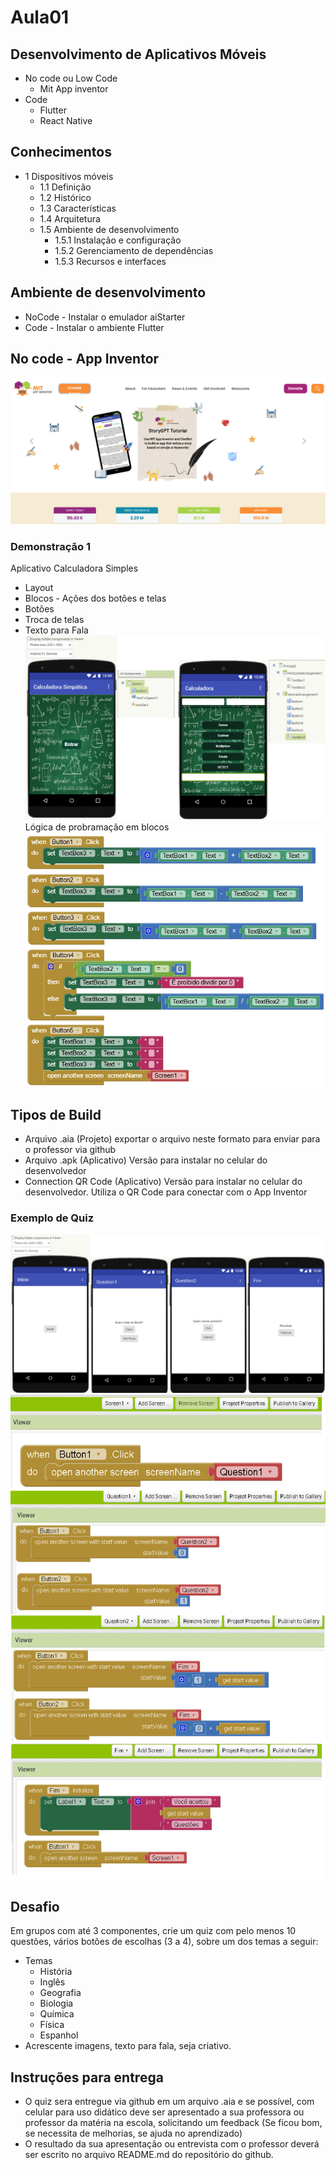 # Aula01
## Desenvolvimento de Aplicativos Móveis
- No code ou Low Code
    - Mit App inventor
- Code
    - Flutter
    - React Native

## Conhecimentos
- 1 Dispositivos móveis 
  - 1.1 Definição 
  - 1.2 Histórico 
  - 1.3 Características 
  - 1.4 Arquitetura  
  - 1.5 Ambiente de desenvolvimento 
    - 1.5.1 Instalação e configuração 
    - 1.5.2 Gerenciamento de dependências 
    - 1.5.3 Recursos e interfaces

## Ambiente de desenvolvimento
- NoCode - Instalar o emulador aiStarter
- Code - Instalar o ambiente Flutter

## No code - App Inventor
![mit](./mit.png)

### Demonstração 1
Aplicativo Calculadora Simples
- Layout
- Blocos - Ações dos botões e telas
- Botões
- Troca de telas
- Texto para Fala
![inicio](./inicio.png)
Lógica de probramação em blocos
![bloco](./bloco1.png)

## Tipos de Build
- Arquivo .aia (Projeto) exportar o arquivo neste formato para enviar para o professor via github
- Arquivo .apk (Aplicativo) Versão para instalar no celular do desenvolvedor
- Connection QR Code (Aplicativo) Versão para instalar no celular do desenvolvedor. Utiliza o QR Code para conectar com o App Inventor

### Exemplo de Quiz
![quiz](./quiz1.png)
![blocos](./quiz2.png)

## Desafio
Em grupos com até 3 componentes, crie um quiz com pelo menos 10 questões, vários botões de escolhas (3 a 4), sobre um dos temas a seguir:
- Temas
    - História
    - Inglês
    - Geografia
    - Biologia
    - Química
    - Física
    - Espanhol
- Acrescente imagens, texto para fala, seja criativo.

## Instruções para entrega
- O quiz sera entregue via github em um arquivo .aia e se possível, com celular para uso didático deve ser apresentado a sua professora ou professor da matéria na escola, solicitando um feedback (Se ficou bom, se necessita de melhorias, se ajuda no aprendizado)
- O resultado da sua apresentação ou entrevista com o professor deverá ser escrito no arquivo README.md do repositório do github.
